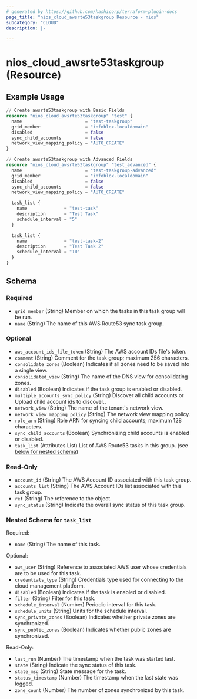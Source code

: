 ```yaml
---
# generated by https://github.com/hashicorp/terraform-plugin-docs
page_title: "nios_cloud_awsrte53taskgroup Resource - nios"
subcategory: "CLOUD"
description: |-
  
---
```


# nios_cloud_awsrte53taskgroup (Resource)



## Example Usage

```terraform
// Create awsrte53taskgroup with Basic Fields
resource "nios_cloud_awsrte53taskgroup" "test" {
  name                        = "test-taskgroup"
  grid_member                 = "infoblox.localdomain"
  disabled                    = false
  sync_child_accounts         = false
  network_view_mapping_policy = "AUTO_CREATE"
}

// Create awsrte53taskgroup with Advanced Fields
resource "nios_cloud_awsrte53taskgroup" "test_advanced" {
  name                        = "test-taskgroup-advanced"
  grid_member                 = "infoblox.localdomain"
  disabled                    = false
  sync_child_accounts         = false
  network_view_mapping_policy = "AUTO_CREATE"

  task_list {
    name              = "test-task"
    description       = "Test Task"
    schedule_interval = "5"
  }

  task_list {
    name              = "test-task-2"
    description       = "Test Task 2"
    schedule_interval = "10"
  }
}
```

<!-- schema generated by tfplugindocs -->
## Schema

### Required

- `grid_member` (String) Member on which the tasks in this task group will be run.
- `name` (String) The name of this AWS Route53 sync task group.

### Optional

- `aws_account_ids_file_token` (String) The AWS account IDs file's token.
- `comment` (String) Comment for the task group; maximum 256 characters.
- `consolidate_zones` (Boolean) Indicates if all zones need to be saved into a single view.
- `consolidated_view` (String) The name of the DNS view for consolidating zones.
- `disabled` (Boolean) Indicates if the task group is enabled or disabled.
- `multiple_accounts_sync_policy` (String) Discover all child accounts or Upload child account ids to discover..
- `network_view` (String) The name of the tenant's network view.
- `network_view_mapping_policy` (String) The network view mapping policy.
- `role_arn` (String) Role ARN for syncing child accounts; maximum 128 characters.
- `sync_child_accounts` (Boolean) Synchronizing child accounts is enabled or disabled.
- `task_list` (Attributes List) List of AWS Route53 tasks in this group. (see [below for nested schema](#nestedatt--task_list))

### Read-Only

- `account_id` (String) The AWS Account ID associated with this task group.
- `accounts_list` (String) The AWS Account IDs list associated with this task group.
- `ref` (String) The reference to the object.
- `sync_status` (String) Indicate the overall sync status of this task group.

<a id="nestedatt--task_list"></a>
### Nested Schema for `task_list`

Required:

- `name` (String) The name of this task.

Optional:

- `aws_user` (String) Reference to associated AWS user whose credentials are to be used for this task.
- `credentials_type` (String) Credentials type used for connecting to the cloud management platform.
- `disabled` (Boolean) Indicates if the task is enabled or disabled.
- `filter` (String) Filter for this task.
- `schedule_interval` (Number) Periodic interval for this task.
- `schedule_units` (String) Units for the schedule interval.
- `sync_private_zones` (Boolean) Indicates whether private zones are synchronized.
- `sync_public_zones` (Boolean) Indicates whether public zones are synchronized.

Read-Only:

- `last_run` (Number) The timestamp when the task was started last.
- `state` (String) Indicate the sync status of this task.
- `state_msg` (String) State message for the task.
- `status_timestamp` (Number) The timestamp when the last state was logged.
- `zone_count` (Number) The number of zones synchronized by this task.
